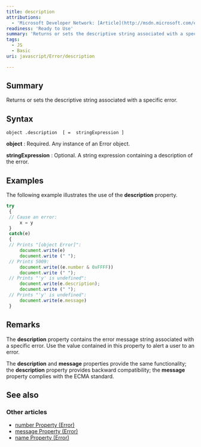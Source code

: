 ```yaml
---
title: description
attributions:
  - 'Microsoft Developer Network: [Article](http://msdn.microsoft.com/en-us/library/ie/hs13sc3e(v=vs.94).aspx)'
readiness: 'Ready to Use'
summary: 'Returns or sets the descriptive string associated with a specific error.'
tags:
  - JS
  - Basic
uri: javascript/Error/description

---
```

## Summary

Returns or sets the descriptive string associated with a specific error.

## Syntax

    object .description  [ =  stringExpression ]

**object**
:   Required. Any instance of an Error object.

**stringExpression**
:   Optional. A string expression containing a description of the error.

## Examples

The following example illustrates the use of the **description** property.

``` js
try
 {
 // Cause an error:
     x = y
 }
 catch(e)
 {
 // Prints "[object Error]":
     document.write(e)
     document.write (" ");
 // Prints 5009:
     document.write((e.number & 0xFFFF))
     document.write (" ");
 // Prints "'y' is undefined":
     document.write(e.description);
     document.write (" ");
 // Prints "'y' is undefined":
     document.write(e.message)
 }
```

## Remarks

The **description** property contains the error message string associated with a specific error. Use the value contained in this property to alert a user to an error.

The **description** and **message** properties provide the same functionality; the **description** property provides backward compatibility; the **message** property complies with the ECMA standard.

## See also

### Other articles

-   [number Property (Error)](/javascript/Error/number)
-   [message Property (Error)](/javascript/Error/message)
-   [name Property (Error)](/javascript/Error/name)

